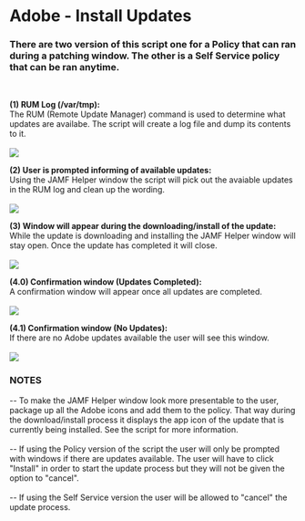 <h1>Adobe - Install Updates</h1>

<h3>There are two version of this script one for a Policy that can ran during a patching window.  
The other is a Self Service policy that can be ran anytime.</h3><br>

<b>(1) RUM Log (/var/tmp):</b><br>
The RUM (Remote Update Manager) command is used to determine what updates are availabe.  The script will create a log
file and dump its contents to it.<br><br>
<img src="https://github.com/stuutz/JAMF-Scripts/blob/master/Adobe_Install_Updates/Images/RUM_Log.png">

<b>(2) User is prompted informing of available updates:</b><br>
Using the JAMF Helper window the script will pick out the avaiable updates in the RUM log and clean up the wording.<br><br>
<img src="https://github.com/stuutz/JAMF-Scripts/blob/master/Adobe_Install_Updates/Images/Window_available_updates.png">

<b>(3) Window will appear during the downloading/install of the update:</b><br>
While the update is downloading and installing the JAMF Helper window will stay open.  Once the update has completed it will
close.<br><br>
<img src="https://github.com/stuutz/JAMF-Scripts/blob/master/Adobe_Install_Updates/Images/Window_progress_update.png">

<b>(4.0) Confirmation window (Updates Completed):</b><br>
A confirmation window will appear once all updates are completed.<br><br>
<img src="https://github.com/stuutz/JAMF-Scripts/blob/master/Adobe_Install_Updates/Images/Window_updates_completed.png">

<b>(4.1) Confirmation window (No Updates):</b><br>
If there are no Adobe updates available the user will see this window.<br><br>
<img src="https://github.com/stuutz/JAMF-Scripts/blob/master/Adobe_Install_Updates/Images/Window_no_updates.png">

<h3>NOTES</h3>
--  To make the JAMF Helper window look more presentable to the user, package up all the Adobe icons and add them to the policy.  That way during the download/install process it displays the app icon of the update that is currently being installed.  See the script for more information.<br><br>
--  If using the Policy version of the script the user will only be prompted with windows if there are updates available.  The user will have to click "Install" in order to start the update process but they will not be given the option to "cancel".<br><br>
--  If using the Self Service version the user will be allowed to "cancel" the update process.
